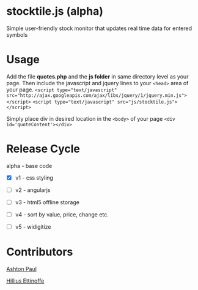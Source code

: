 stocktile.js (alpha)
===================
Simple user-friendly stock monitor that updates real time data for entered symbols


Usage
=====
Add the file **quotes.php** and the **js folder** in same directory level as your page. Then include the javascript and jquery lines to your `<head>` area of your page.
`<script type="text/javascript" src="http://ajax.googleapis.com/ajax/libs/jquery/1/jquery.min.js"></script>`
`<script type="text/javascript" src="js/stocktile.js"></script>`
	
Simply place div in desired location in the `<body>` of your page
`<div id='quoteContent'></div>`


Release Cycle
=============
alpha - base code
- [x] v1 - css styling
- [ ] v2 - angularjs
- [ ] v3 - html5 offline storage
- [ ] v4 - sort by value, price, change etc.
- [ ] v5 - widigitize


Contributors
============
[Ashton Paul](https://github.com/ashtonp "ashtonp")

[Hillius Ettinoffe](https://github.com/hilliuse "hilliuse")